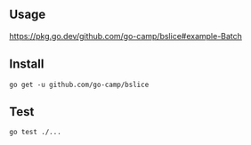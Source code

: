 ## Usage

https://pkg.go.dev/github.com/go-camp/bslice#example-Batch

## Install

```
go get -u github.com/go-camp/bslice
```

## Test

```
go test ./...
```

